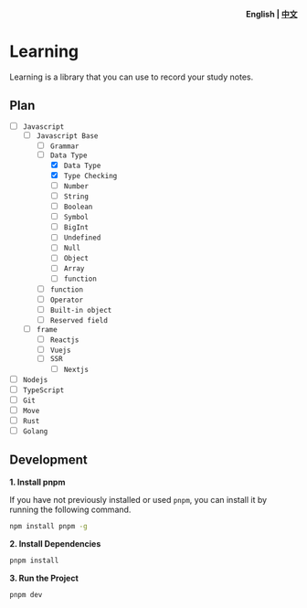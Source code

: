 <h4 align="right">English | <strong><a href="https://github.com/Belen-Luo/learning/blob/master/README_CN.md">中文</a></strong></h4>

# Learning

Learning is a library that you can use to record your study notes.

## Plan

- [ ] `Javascript`
  - [ ] `Javascript Base`
    - [ ] `Grammar`
    - [ ] `Data Type`
      - [x] `Data Type`
      - [x] `Type Checking`
      - [ ] `Number`
      - [ ] `String`
      - [ ] `Boolean`
      - [ ] `Symbol`
      - [ ] `BigInt`
      - [ ] `Undefined`
      - [ ] `Null`
      - [ ] `Object`
      - [ ] `Array`
      - [ ] `function`
    - [ ] `function`
    - [ ] `Operator`
    - [ ] `Built-in object`
    - [ ] `Reserved field`
  - [ ] `frame`
    - [ ] `Reactjs`
    - [ ] `Vuejs`
    - [ ] `SSR`
      - [ ] `Nextjs`
- [ ] `Nodejs`
- [ ] `TypeScript`
- [ ] `Git`
- [ ] `Move`
- [ ] `Rust`
- [ ] `Golang`

## Development

**1. Install pnpm**

If you have not previously installed or used `pnpm`, you can install it by running the following command.

```bash
npm install pnpm -g
```

**2. Install Dependencies**

```bash
pnpm install
```

**3. Run the Project**

```bash
pnpm dev
```
